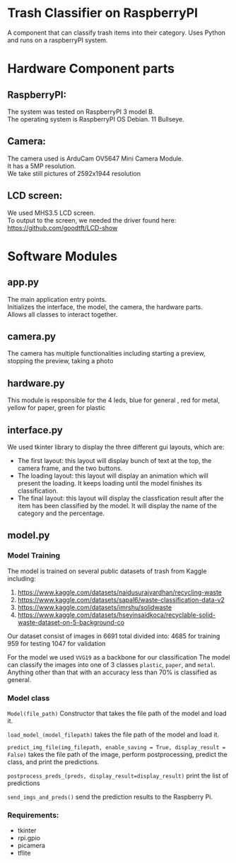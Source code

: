 # Trash Classifier on RaspberryPI  
A component that can classify trash items into their category. Uses Python and runs on a raspberryPI system. 

# Hardware Component parts
## RaspberryPI:
The system was tested on RaspberryPI 3 model B.  
The operating system is RaspberryPI OS Debian. 11 Bullseye.   

## Camera:
The camera used is ArduCam OV5647 Mini Camera Module.  
It has a 5MP resolution.   
We take still pictures of 2592x1944 resolution  

## LCD screen:  
We used MHS3.5 LCD screen.   
To output to the screen, we needed the driver found here: https://github.com/goodtft/LCD-show
 
# Software Modules

## app.py
The main application entry points.  
Initializes the interface, the model, the camera, the hardware parts.  
Allows all classes to interact together.  

## camera.py
The camera has multiple functionalities including starting a preview, stopping the preview, taking a photo

## hardware.py 
This module is responsible for the 4 leds, blue for general , red for metal, yellow for paper, green for plastic

## interface.py

We used tkinter library to display the three different gui layouts, which are:

- The first layout: this layout will display bunch of text at the top, the camera frame, and the two buttons.
- The loading layout: this layout will display an animation which will present the loading. It keeps loading until 
  the model finishes its classification.
- The final layout: this layout will display the classfication result after the item has been classified by the model.
  It will display the name of the category and the percentage.

## model.py

### Model Training

The model is trained on several public datasets of trash from Kaggle including:
1. https://www.kaggle.com/datasets/naidusurajvardhan/recycling-waste
2. https://www.kaggle.com/datasets/sapal6/waste-classification-data-v2
3. https://www.kaggle.com/datasets/imrshu/solidwaste
4. https://www.kaggle.com/datasets/hseyinsaidkoca/recyclable-solid-waste-dataset-on-5-background-co


Our dataset consist of images in 6691 total divided into:
4685 for training 
959  for testing
1047 for validation

For the model we used `VVG19` as a backbone for our classification
The model can classify the images into one of 3 classes `plastic`, `paper`, and `metal`. 
Anything other than that with an accuracy less than 70% is classified as general.

### Model class
`Model(file_path)` Constructor that takes the file path of the model and load it.

`load_model_(model_filepath)` takes the file path of the model and load it.

`predict_img_file(img_filepath, enable_saving = True, display_result = False)` takes the file path of the image, perform postprocessing, predict the class, and print the predictions.

`postprocess_preds_(preds, display_result=display_result)` print the list of predictions

`send_imgs_and_preds()` send the prediction results to the Raspberry Pi.



### Requirements:
- tkinter
- rpi.gpio
- picamera
- tflite
